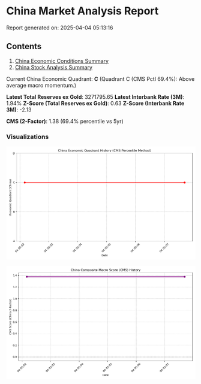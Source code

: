 # China Market Analysis Report

Report generated on: 2025-04-04 05:13:16

## Contents

1. [China Economic Conditions Summary](china_economic_summary.md)
2. [China Stock Analysis Summary](china_stock_summary.md)

Current China Economic Quadrant: **C** (Quadrant C (CMS Pctl 69.4%): Above average macro momentum.)

**Latest Total Reserves ex Gold**: 3271795.65
**Latest Interbank Rate (3M)**: 1.94%
**Z-Score (Total Reserves ex Gold)**: 0.63
**Z-Score (Interbank Rate 3M)**: -2.13

**CMS (2-Factor)**: 1.38 (69.4% percentile vs 5yr)

### Visualizations

![China Economic Quadrant History](china_quadrant_history.png)

![China CMS History](china_cms_history.png)

